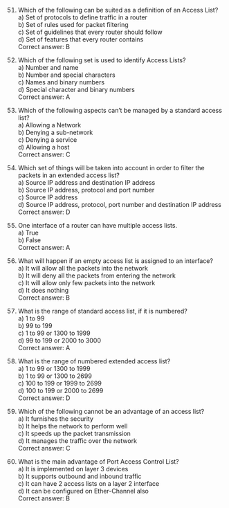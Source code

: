 51. Which of the following can be suited as a definition of an Access List?  
    a) Set of protocols to define traffic in a router  
    b) Set of rules used for packet filtering  
    c) Set of guidelines that every router should follow  
    d) Set of features that every router contains  
    Correct answer: B

52. Which of the following set is used to identify Access Lists?  
    a) Number and name  
    b) Number and special characters  
    c) Names and binary numbers  
    d) Special character and binary numbers  
    Correct answer: A

53. Which of the following aspects can’t be managed by a standard access list?  
    a) Allowing a Network  
    b) Denying a sub-network  
    c) Denying a service  
    d) Allowing a host  
    Correct answer: C

54. Which set of things will be taken into account in order to filter the packets in an extended access list?  
    a) Source IP address and destination IP address  
    b) Source IP address, protocol and port number  
    c) Source IP address  
    d) Source IP address, protocol, port number and destination IP address  
    Correct answer: D

55. One interface of a router can have multiple access lists.  
    a) True  
    b) False  
    Correct answer: A

56. What will happen if an empty access list is assigned to an interface?  
    a) It will allow all the packets into the network  
    b) It will deny all the packets from entering the network  
    c) It will allow only few packets into the network  
    d) It does nothing  
    Correct answer: B

57. What is the range of standard access list, if it is numbered?  
    a) 1 to 99  
    b) 99 to 199  
    c) 1 to 99 or 1300 to 1999  
    d) 99 to 199 or 2000 to 3000  
    Correct answer: A

58. What is the range of numbered extended access list?  
    a) 1 to 99 or 1300 to 1999  
    b) 1 to 99 or 1300 to 2699  
    c) 100 to 199 or 1999 to 2699  
    d) 100 to 199 or 2000 to 2699  
    Correct answer: D

59. Which of the following cannot be an advantage of an access list?  
    a) It furnishes the security  
    b) It helps the network to perform well  
    c) It speeds up the packet transmission  
    d) It manages the traffic over the network  
    Correct answer: C

60. What is the main advantage of Port Access Control List?  
    a) It is implemented on layer 3 devices  
    b) It supports outbound and inbound traffic  
    c) It can have 2 access lists on a layer 2 interface  
    d) It can be configured on Ether-Channel also  
    Correct answer: B
